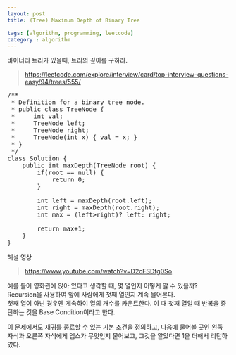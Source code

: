 ```yaml
---
layout: post
title: (Tree) Maximum Depth of Binary Tree

tags: [algorithm, programming, leetcode]
category : algorithm
---
```


바이너리 트리가 있을때, 트리의 깊이를 구하라.  

> https://leetcode.com/explore/interview/card/top-interview-questions-easy/94/trees/555/
<pre>
/**
 * Definition for a binary tree node.
 * public class TreeNode {
 *     int val;
 *     TreeNode left;
 *     TreeNode right;
 *     TreeNode(int x) { val = x; }
 * }
 */
class Solution {
    public int maxDepth(TreeNode root) {
        if(root == null) {
            return 0;
        }
        
        int left = maxDepth(root.left);
        int right = maxDepth(root.right);
        int max = (left>right)? left: right;
        
        return max+1;
    }
}
</pre>

해설 영상
> https://www.youtube.com/watch?v=D2cFSDfg0So

예를 들어 영화관에 앉아 있다고 생각할 때, 몇 열인지 어떻게 알 수 있을까?  
Recursion을 사용하여 앞에 사람에게 첫째 열인지 계속 물어본다.  
첫째 열이 아닌 경우엔 계속하여 열의 개수를 카운트한다. 이 때 첫째 열일 때 반복을 중단하는 것을 Base Condition이라고 한다.  

이 문제에서도 재귀를 종료할 수 있는 기본 조건을 정의하고, 다음에 물어볼 곳인 왼족 자식과 오른쪽 자식에게 뎁스가 무엇인지 물어보고, 그것을 알았다면 1을 더해서 리턴하였다.  